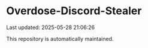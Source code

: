 # Overdose-Discord-Stealer

Last updated: 2025-05-28 21:06:26

This repository is automatically maintained.
